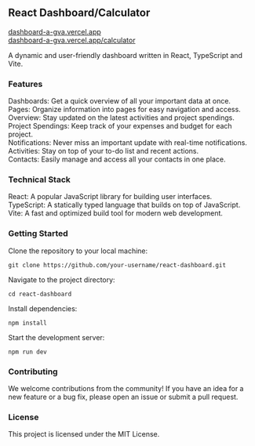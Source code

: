 ## React Dashboard/Calculator

[dashboard-a-gva.vercel.app](https://dashboard-a-gva.vercel.app) <br>
[dashboard-a-gva.vercel.app/calculator](https://dashboard-a-gva.vercel.app/calculator/) <br>

A dynamic and user-friendly dashboard written in React, TypeScript and Vite.

### Features

Dashboards: Get a quick overview of all your important data at once. <br>
Pages: Organize information into pages for easy navigation and access. <br>
Overview: Stay updated on the latest activities and project spendings. <br>
Project Spendings: Keep track of your expenses and budget for each project. <br>
Notifications: Never miss an important update with real-time notifications. <br>
Activities: Stay on top of your to-do list and recent actions. <br>
Contacts: Easily manage and access all your contacts in one place.

### Technical Stack

React: A popular JavaScript library for building user interfaces. <br>
TypeScript: A statically typed language that builds on top of JavaScript. <br>
Vite: A fast and optimized build tool for modern web development.

### Getting Started

Clone the repository to your local machine:

```
git clone https://github.com/your-username/react-dashboard.git

```

Navigate to the project directory:

```
cd react-dashboard

```

Install dependencies:

```
npm install

```

Start the development server:

```
npm run dev

```

### Contributing

We welcome contributions from the community! If you have an idea for a new feature or a bug fix, please open an issue or submit a pull request.

### License

This project is licensed under the MIT License.
